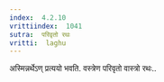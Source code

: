 ```yaml
---
index:  4.2.10
vrittiindex:  1041
sutra:  परिवृतो रथः
vritti:  laghu 
---
```


अस्मिन्नर्थेऽण् प्रत्ययो भवति. वस्त्रेण परिवृतो वास्त्रो रथः..

